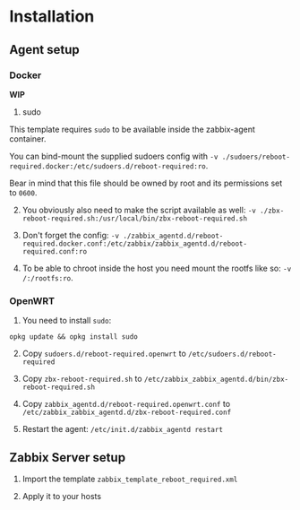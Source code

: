 # Installation

## Agent setup

### Docker

**WIP**

1. sudo

This template requires `sudo` to be available inside the zabbix-agent container.

You can bind-mount the supplied sudoers config with `-v ./sudoers/reboot-required.docker:/etc/sudoers.d/reboot-required:ro`.

Bear in mind that this file should be owned by root and its permissions set to `0600`.

2. You obviously also need to make the script available as well: `-v ./zbx-reboot-required.sh:/usr/local/bin/zbx-reboot-required.sh`

3. Don't forget the config: `-v ./zabbix_agentd.d/reboot-required.docker.conf:/etc/zabbix/zabbix_agentd.d/reboot-required.conf:ro`

4. To be able to chroot inside the host you need mount the rootfs like so: `-v /:/rootfs:ro`.

### OpenWRT

1. You need to install `sudo`:

```
opkg update && opkg install sudo
```

2. Copy `sudoers.d/reboot-required.openwrt` to `/etc/sudoers.d/reboot-required`

3. Copy `zbx-reboot-required.sh` to `/etc/zabbix_zabbix_agentd.d/bin/zbx-reboot-required.sh`

4. Copy `zabbix_agentd.d/reboot-required.openwrt.conf` to `/etc/zabbix_zabbix_agentd.d/zbx-reboot-required.conf`

5. Restart the agent: `/etc/init.d/zabbix_agentd restart`

## Zabbix Server setup

1. Import the template `zabbix_template_reboot_required.xml`

2. Apply it to your hosts
